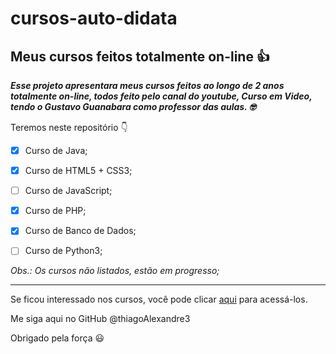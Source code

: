 # cursos-auto-didata

## Meus cursos feitos totalmente on-line :+1:
 
_**Esse projeto apresentara meus cursos feitos ao longo de 2 anos totalmente on-line, todos feito pelo canal do youtube, Curso em Video, tendo o Gustavo Guanabara como professor das aulas. :nerd_face:**_

Teremos neste repositório :point_down:

- [X] Curso de Java;

- [X] Curso de HTML5 + CSS3;

- [ ] Curso de JavaScript;

- [X] Curso de PHP;

- [X] Curso de Banco de Dados;

- [ ] Curso de Python3;

_Obs.: Os cursos não listados, estão em progresso;_
***

Se ficou interessado nos cursos, você pode clicar [aqui](https://www.cursoemvideo.com/sucesso/) para acessá-los. 

Me siga aqui no GitHub @thiagoAlexandre3 

Obrigado pela força :smiley:
